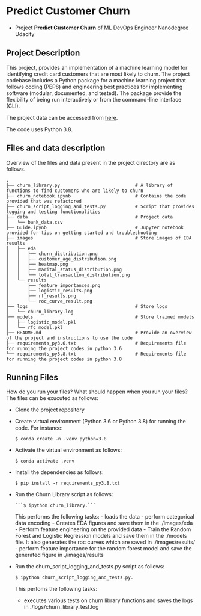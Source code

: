 # Predict Customer Churn

- Project **Predict Customer Churn** of ML DevOps Engineer Nanodegree Udacity

## Project Description

This project, provides an implementation of a machine learning model for identifying credit card customers that are most likely to churn. The project codebase includes a Python package for a machine learning project that follows coding (PEP8) and engineering best practices for implementing software (modular, documented, and tested). The package provide the flexibility of being run interactively or from the command-line interface (CLI).

The project data can be accessed from [here](https://www.kaggle.com/datasets/sakshigoyal7/credit-card-customers).

The code uses Python 3.8.

## Files and data description

Overview of the files and data present in the project directory are as follows.

```
.
├── churn_library.py                            # A library of functions to find customers who are likely to churn
├── churn_notebook.ipynb                        # Contains the code provided that was refactored
├── churn_script_logging_and_tests.py           # Script that provides logging and testing functionalities
├── data                                        # Project data
│   └── bank_data.csv
├── Guide.ipynb                                 # Jupyter notebook provided for tips on getting started and troubleshooting
├── images                                      # Store images of EDA results
│   ├── eda
│   │   ├── churn_distribution.png
│   │   ├── customer_age_distribution.png
│   │   ├── heatmap.png
│   │   ├── marital_status_distribution.png
│   │   └── total_transaction_distribution.png
│   └── results
│       ├── feature_importances.png
│       ├── logistic_results.png
│       ├── rf_results.png
│       └── roc_curve_result.png
├── logs                                        # Store logs
│   └── churn_library.log
├── models                                      # Store trained models
│   ├── logistic_model.pkl
│   └── rfc_model.pkl
├── README.md                                   # Provide an overview of the project and instructions to use the code
├── requirements_py3.6.txt                      # Requirements file for running the project codes in python 3.6
└── requirements_py3.8.txt                      # Requirements file for running the project codes in python 3.8

```

## Running Files

How do you run your files? What should happen when you run your files?
The files can be exucuted as follows:

- Clone the project repository
- Create virtual environment (Python 3.6 or Python 3.8) for running the code. For instance:

  `$ conda create -n .venv python=3.8`

- Activate the virtual environment as follows:

  `$ conda activate .venv`

- Install the dependencies as follows:

  `$ pip install -r requirements_py3.8.txt`

- Run the Churn Library script as follows:

      ```$ ipython churn_library.```

  This performs the following tasks: - loads the data - perform categorical data encoding - Creates EDA figures and save them in the ./images/eda - Perform feature engineering on the provided data - Train the Random Forest and Logistic Regression models and save them in the ./models file. It also generates the roc curves which are saved in ./images/results/ - perform feature importance for the random forest model and save the generated figure in ./images/results

- Run the churn_script_logging_and_tests.py script as follows:

  `$ ipython churn_script_logging_and_tests.py.`

  This perfoms the following tasks:

  - executes various tests on churn library functions and saves the logs in ./logs/churn_library_test.log
